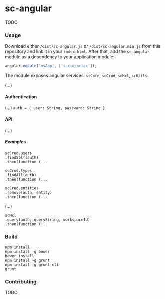 # sc-angular
TODO

### Usage
Download either `/dist/sc-angular.js` or `/dist/sc-angular.min.js` from this repository and link it in your `index.html`.
After that, add the `sc-angular` module as a dependency to your application module:

```javascript
angular.module('myApp', ['sociocortex']);
```

The module exposes angular services: `scCore`, `scCrud`, `scMxl`, `scUtils`.

(...)

#### Authentication
(...) `auth = { user: String, password: String }`

#### API
(...)

##### Examples

    scCrud.users
    .findSelf(auth)
    .then(function (...

    scCrud.types
    .findAll(auth)
    .then(function (...
    
    scCrud.entities
    .remove(auth, entity)
    .then(function (...

(...)

    scMxl
    .query(auth, queryString, workspaceId)
    .then(function (...

### Build
    npm install
    npm install -g bower
    bower install
    npm install -g grunt
    npm install -g grunt-cli
    grunt

### Contributing
TODO
